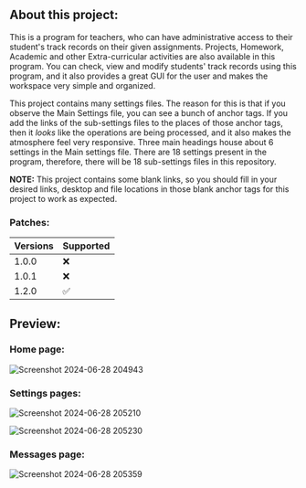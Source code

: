 ## About this project:

This is a program for teachers, who can have administrative access to their student's track records on their given assignments. Projects, Homework, Academic and other Extra-curricular activities are also available in this program. You can check, view and modify students' track records using this program, and it also provides a great GUI for the user and makes the workspace very simple and organized. 

This project contains many settings files. The reason for this is that if you observe the Main Settings file, you can see a bunch of anchor tags. If you add the links of the sub-settings files to the places of those anchor tags, then it _looks_ like the operations are being processed, and it also makes the atmosphere feel very responsive. Three main headings house about 6 settings in the Main settings file. There are 18 settings present in the program, therefore, there will be 18 sub-settings files in this repository.

<strong>NOTE:</strong> This project contains some blank links, so you should fill in your desired links, desktop and file locations in those blank anchor tags for this project to work as expected.

### Patches:

| Versions | Supported          |
| -------  | ------------------ |
| 1.0.0    | :x:                |
| 1.0.1    | :x:                |
| 1.2.0    | :white_check_mark: |

## Preview:

### Home page:
![Screenshot 2024-06-28 204943](https://github.com/TBTS-pvt-ltd-2011/TEACHERS_ADMINISTRATION_DASHBOARD/assets/135034771/530cfb1c-4e75-4f98-aca8-2814bfe13a10)

### Settings pages:
![Screenshot 2024-06-28 205210](https://github.com/TBTS-pvt-ltd-2011/TEACHERS_ADMINISTRATION_DASHBOARD/assets/135034771/1fd7c86f-2b3b-4e71-8dac-9cfb0475d7c2)

![Screenshot 2024-06-28 205230](https://github.com/TBTS-pvt-ltd-2011/TEACHERS_ADMINISTRATION_DASHBOARD/assets/135034771/a6ff716e-7456-4191-a52b-9ca705eea0ab)

### Messages page:
![Screenshot 2024-06-28 205359](https://github.com/TBTS-pvt-ltd-2011/TEACHERS_ADMINISTRATION_DASHBOARD/assets/135034771/a2dd81f7-0785-4bd2-988e-2e707acbab66)
